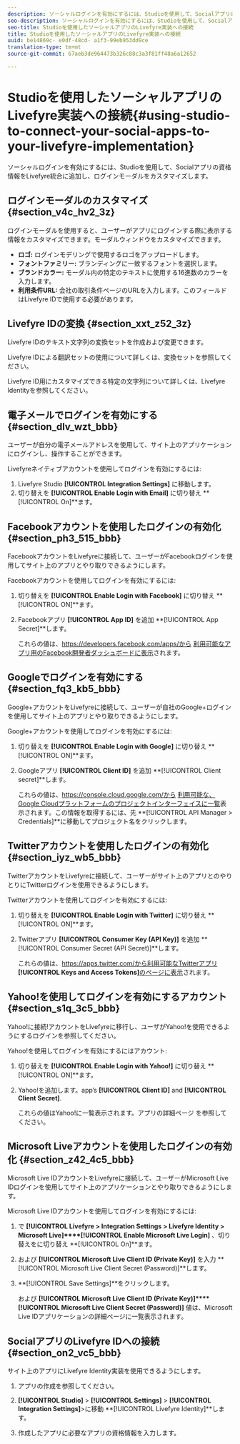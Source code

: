 ```yaml
---
description: ソーシャルログインを有効にするには、Studioを使用して、Socialアプリの資格情報をLivefyre統合に追加し、ログインモーダルをカスタマイズします。
seo-description: ソーシャルログインを有効にするには、Studioを使用して、Socialアプリの資格情報をLivefyre統合に追加し、ログインモーダルをカスタマイズします。
seo-title: Studioを使用したソーシャルアプリのLivefyre実装への接続
title: Studioを使用したソーシャルアプリのLivefyre実装への接続
uuid: be14869c- e0df-48cd- a1f3-99eb953dd9ce
translation-type: tm+mt
source-git-commit: 67aeb3de964473b326c88c3a3f81ff48a6a12652

---
```



# Studioを使用したソーシャルアプリのLivefyre実装への接続{#using-studio-to-connect-your-social-apps-to-your-livefyre-implementation}

ソーシャルログインを有効にするには、Studioを使用して、Socialアプリの資格情報をLivefyre統合に追加し、ログインモーダルをカスタマイズします。

## ログインモーダルのカスタマイズ {#section_v4c_hv2_3z}

ログインモーダルを使用すると、ユーザーがアプリにログインする際に表示する情報をカスタマイズできます。モーダルウィンドウをカスタマイズできます。

* **ロゴ:** ログインモデリングで使用するロゴをアップロードします。
* **フォントファミリー:** ブランディングに一致するフォントを選択します。
* **ブランドカラー:** モーダル内の特定のテキストに使用する16進数のカラーを入力します。
* **利用条件URL:** 会社の取引条件ページのURLを入力します。このフィールドはLivefyre IDで使用する必要があります。

## Livefyre IDの変換 {#section_xxt_z52_3z}

Livefyre IDのテキスト文字列の変換セットを作成および変更できます。

Livefyre IDによる翻訳セットの使用について詳しくは、変換セットを参照してください。

Livefyre ID用にカスタマイズできる特定の文字列について詳しくは、Livefyre Identityを参照してください。

## 電子メールでログインを有効にする {#section_dlv_wzt_bbb}

ユーザーが自分の電子メールアドレスを使用して、サイト上のアプリケーションにログインし、操作することができます。

Livefyreネイティブアカウントを使用してログインを有効にするには:

1. Livefyre Studio **[!UICONTROL Integration Settings]** に移動します。
1. 切り替えを **[!UICONTROL Enable Login with Email]** に切り替え **[!UICONTROL On]**ます。

## Facebookアカウントを使用したログインの有効化 {#section_ph3_515_bbb}

FacebookアカウントをLivefyreに接続して、ユーザーがFacebookログインを使用してサイト上のアプリとやり取りできるようにします。

Facebookアカウントを使用してログインを有効にするには:

1. 切り替えを **[!UICONTROL Enable Login with Facebook]** に切り替え **[!UICONTROL ON]**ます。

1. Facebookアプリ **[!UICONTROL App ID]** を追加 **[!UICONTROL App Secret]**します。

   これらの値は、https://developers.facebook.com/apps/から [利用可能なアプリ用のFacebook開発者ダッシュボードに表示](https://developers.facebook.com/apps/675503539257343/dashboard/)されます。

## Googleでログインを有効にする {#section_fq3_kb5_bbb}

Google+アカウントをLivefyreに接続して、ユーザーが自社のGoogle+ログインを使用してサイト上のアプリとやり取りできるようにします。

Google+アカウントを使用してログインを有効にするには:

1. 切り替えを **[!UICONTROL Enable Login with Google]** に切り替え **[!UICONTROL ON]**ます。

1. Googleアプリ **[!UICONTROL Client ID]** を追加 **[!UICONTROL Client secret]**します。

   これらの値は、https://console.cloud.google.com/から [利用可能な、Google Cloudプラットフォームのプロジェクトインターフェイスに一覧](https://console.cloud.google.com/apis/library)表示されます。この情報を取得するには、先 **[!UICONTROL API Manager > Credentials]**に移動してプロジェクト名をクリックします。

## Twitterアカウントを使用したログインの有効化 {#section_iyz_wb5_bbb}

TwitterアカウントをLivefyreに接続して、ユーザーがサイト上のアプリとのやりとりにTwitterログインを使用できるようにします。

Twitterアカウントを使用してログインを有効にするには:

1. 切り替えを **[!UICONTROL Enable Login with Twitter]** に切り替え **[!UICONTROL ON]**ます。

1. Twitterアプリ **[!UICONTROL Consumer Key (API Key)]** を追加 **[!UICONTROL Consumer Secret (API Secret)]**します。

   これらの値は、https://apps.twitter.com/から利用可能なTwitterアプリ **[!UICONTROL Keys and Access Tokens]**[のページに表示](https://apps.twitter.com/)されます。

## Yahoo!を使用してログインを有効にするアカウント {#section_s1q_3c5_bbb}

Yahoo!に接続!アカウントをLivefyreに移行し、ユーザがYahoo!を使用できるようにするログインを参照してください。

Yahoo!を使用してログインを有効にするにはアカウント:

1. 切り替えを **[!UICONTROL Enable Login with Yahoo!]** に切り替え **[!UICONTROL ON]**ます。

1. Yahoo!を追加します。app’s **[!UICONTROL Client ID]** and **[!UICONTROL Client Secret]**.

   これらの値はYahoo!に一覧表示されます。アプリの詳細ページ [](https://developer.yahoo.com/apps)を参照してください。

## Microsoft Liveアカウントを使用したログインの有効化 {#section_z42_4c5_bbb}

Microsoft Live IDアカウントをLivefyreに接続して、ユーザーがMicrosoft Live IDログインを使用してサイト上のアプリケーションとやり取りできるようにします。

Microsoft Live IDアカウントを使用してログインを有効にするには:

1. で **[!UICONTROL Livefyre > Integration Settings > Livefyre Identity > Microsoft Live]****[!UICONTROL Enable Microsoft Live Login]** 、切り替えをに切り替え **[!UICONTROL On]**ます。

1. および **[!UICONTROL Microsoft Live Client ID (Private Key)]** を入力 **[!UICONTROL Microsoft Live Client Secret (Password)]**します。

1. **[!UICONTROL Save Settings]**をクリックします。

   および **[!UICONTROL Microsoft Live Client ID (Private Key)]****[!UICONTROL Microsoft Live Client Secret (Password)]** 値は、Microsoft Live IDアプリケーションの詳細ページに一覧表示されます。

## SocialアプリのLivefyre IDへの接続 {#section_on2_vc5_bbb}

サイト上のアプリにLivefyre Identity実装を使用できるようにします。

1. アプリの作成を参照してください。
1. **[!UICONTROL Studio]** > **[!UICONTROL Settings]** > **[!UICONTROL Integration Settings]**>に移動 **[!UICONTROL Livefyre Identity]**します。

1. 作成したアプリに必要なアプリの資格情報を入力します。